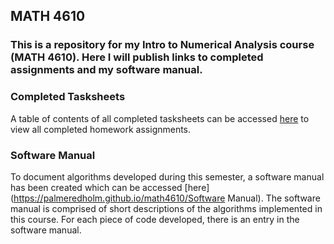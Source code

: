 ## MATH 4610

### This is a repository for my Intro to Numerical Analysis course (MATH 4610). Here I will publish links to completed assignments and my software manual.

### Completed Tasksheets

A table of contents of all completed tasksheets can be accessed [here](https://palmeredholm.github.io/math4610/Tasksheets) to view all completed homework assignments.

### Software Manual

To document algorithms developed during this semester, a software manual has been created which can be accessed [here](https://palmeredholm.github.io/math4610/Software Manual). The software manual is comprised of short descriptions of the algorithms implemented in this course. For each piece of code developed, there is an entry in the software manual.

<!-- You can use the [editor on GitHub](https://github.com/palmeredholm/math4610/edit/main/README.md) to maintain and preview the content for your website in Markdown files.

Whenever you commit to this repository, GitHub Pages will run [Jekyll](https://jekyllrb.com/) to rebuild the pages in your site, from the content in your Markdown files.

### Markdown

Markdown is a lightweight and easy-to-use syntax for styling your writing. It includes conventions for

```markdown
Syntax highlighted code block

# Header 1
## Header 2
### Header 3

- Bulleted
- List

1. Numbered
2. List

**Bold** and _Italic_ and `Code` text

[Link](url) and ![Image](src)
```

For more details see [GitHub Flavored Markdown](https://guides.github.com/features/mastering-markdown/).

### Jekyll Themes

Your Pages site will use the layout and styles from the Jekyll theme you have selected in your [repository settings](https://github.com/palmeredholm/math4610/settings/pages). The name of this theme is saved in the Jekyll `_config.yml` configuration file.

### Support or Contact

Having trouble with Pages? Check out our [documentation](https://docs.github.com/categories/github-pages-basics/) or [contact support](https://support.github.com/contact) and we’ll help you sort it out.
 -->
